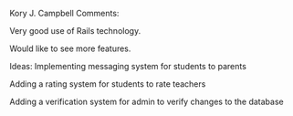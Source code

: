 Kory J. Campbell Comments:

Very good use of Rails technology.

Would like to see more features.

Ideas:
Implementing messaging system for students to parents

Adding a rating system for students to rate teachers

Adding a verification system for admin to verify changes to the database
